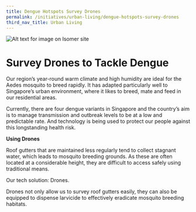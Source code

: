 ```yaml
---
title: Dengue Hotspots Survey Drones
permalink: /initiatives/urban-living/dengue-hotspots-survey-drones
third_nav_title: Urban Living
---
```

![Alt text for image on Isomer site](/images/Drone%20with%20camera%20for%20dengue%20survey.png)

# Survey Drones to Tackle Dengue

Our region’s year-round warm climate and high humidity are ideal for the Aedes mosquito to breed rapidly. It has adapted particularly well to Singapore’s urban environment, where it likes to breed, mate and feed in our residential areas.

Currently, there are four dengue variants in Singapore and the country’s aim is to manage transmission and outbreak levels to be at a low and predictable rate. And technology is being used to protect our people against this longstanding health risk.

**Using Drones** 

Roof gutters that are maintained less regularly tend to collect stagnant water, which leads to mosquito breeding grounds. As these are often located at a considerable height, they are difficult to access safely using traditional means.

Our tech solution: Drones. 

Drones not only allow us to survey roof gutters easily, they can also be equipped to dispense larvicide to effectively eradicate mosquito breeding habitats.
